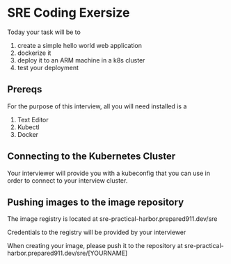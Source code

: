 # SRE Coding Exersize

Today your task will be to 
1. create a simple hello world web application
2. dockerize it
3. deploy it to an ARM machine in a k8s cluster
4. test your deployment

## Prereqs

For the purpose of this interview, all you will need installed is a 
1. Text Editor
2. Kubectl 
3. Docker

## Connecting to the Kubernetes Cluster
Your interviewer will provide you with a kubeconfig that you can use in order to connect to your interview cluster. 

## Pushing images to the image repository

The image registry is located at sre-practical-harbor.prepared911.dev/sre

Credentials to the registry will be provided by your interviewer

When creating your image, please push it to the repository at sre-practical-harbor.prepared911.dev/sre/[YOURNAME]

